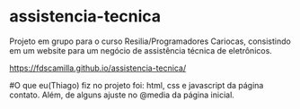# assistencia-tecnica

Projeto em grupo para o curso Resilia/Programadores Cariocas, consistindo em um website para um negócio de assistência técnica de eletrônicos.

https://fdscamilla.github.io/assistencia-tecnica/

#O que eu(Thiago) fiz no projeto foi: html, css e javascript da página contato. Além, de alguns ajuste no @media da página inicial.
